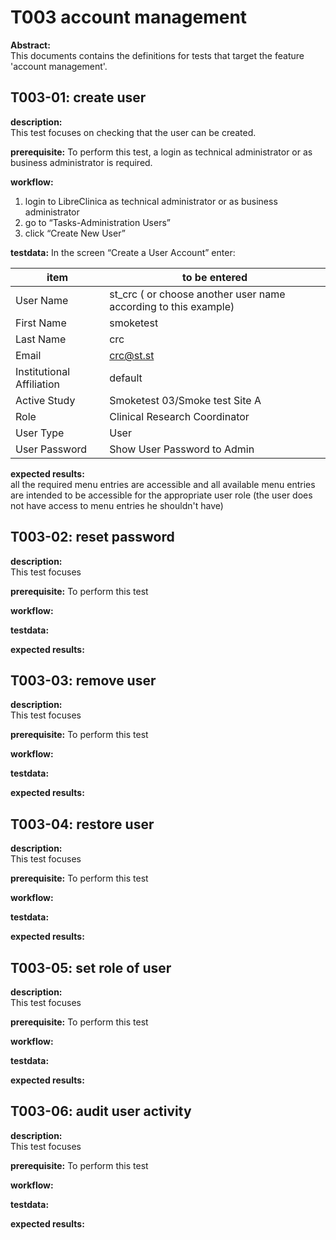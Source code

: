 # T003 account management
**Abstract:**  
This documents contains the definitions for tests that target the feature 'account management'.

## T003-01: create user
**description:**  
This test focuses on checking that the user can be created.

**prerequisite:**
To perform this test, a login as technical administrator or as business administrator is required.

**workflow:**  
1. login to LibreClinica as technical administrator or as business administrator
1. go to “Tasks-Administration Users”
1. click “Create New User”

**testdata:**
In the screen “Create a User Account” enter:

| item | to be entered |
| -- | ----- |
| User Name | st_crc ( or choose another user name according to this example) |
| First Name | smoketest
| Last Name  | crc |
| Email | crc@st.st |
| Institutional Affiliation | default
| Active Study | Smoketest 03/Smoke test Site A
| Role | Clinical Research Coordinator |
| User Type | User |
| User Password | Show User Password to Admin |

**expected results:**  
all the required menu entries are accessible and all available menu entries are intended to be accessible for the appropriate user role (the user does not have access to menu entries he shouldn't have)


## T003-02: reset password
**description:**  
This test focuses 

**prerequisite:**
To perform this test

**workflow:**  

**testdata:**

**expected results:**  

## T003-03: remove user 
**description:**  
This test focuses 

**prerequisite:**
To perform this test

**workflow:**  

**testdata:**

**expected results:**  

## T003-04: restore user
**description:**  
This test focuses 

**prerequisite:**
To perform this test

**workflow:**  

**testdata:**

**expected results:**  

## T003-05: set role of user
**description:**  
This test focuses 

**prerequisite:**
To perform this test

**workflow:**  

**testdata:**

**expected results:**  

## T003-06: audit user activity
**description:**  
This test focuses 

**prerequisite:**
To perform this test

**workflow:**  

**testdata:**

**expected results:**  

